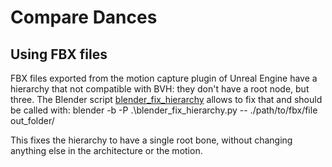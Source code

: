 # Compare Dances


## Using FBX files
FBX files exported from the motion capture plugin of Unreal Engine have a hierarchy that not compatible with BVH: they don't have a root node, but three. The Blender script [blender_fix_hierarchy](./blender_fix_hierarchy.py) allows to fix that and should be called with:
    blender -b -P .\blender_fix_hierarchy.py -- ./path/to/fbx/file out_folder/

This fixes the hierarchy to have a single root bone, without changing anything else in the architecture or the motion.
